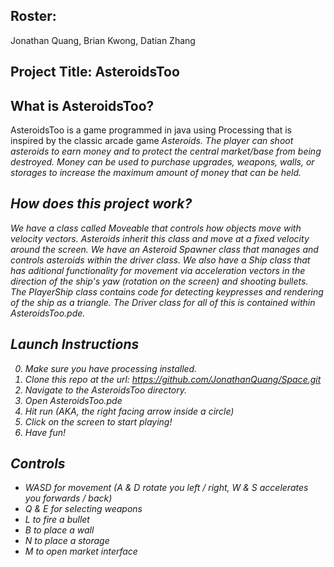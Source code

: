## Roster: 
Jonathan Quang, Brian Kwong, Datian Zhang 
## Project Title: AsteroidsToo

## What is AsteroidsToo?
AsteroidsToo is a game programmed in java using Processing that is inspired by the classic arcade game <em>Asteroids<em>. 
The player can shoot asteroids to earn money and to protect the central market/base from being destroyed. 
Money can be used to purchase upgrades, weapons, walls, or storages to increase the maximum amount of money that can be held.

## How does this project work?
We have a class called <em>Moveable<em> that controls how objects move with velocity vectors. 
<em>Asteroids<em> inherit this class and move at a fixed velocity around the screen. 
We have an <em>Asteroid Spawner<em> class that manages and controls asteroids within the driver class. 
We also have a <em>Ship<em> class that has aditional functionality for movement via acceleration vectors in the direction of the ship's 
yaw (rotation on the screen) and shooting bullets. 
The <em>PlayerShip<em> class contains code for detecting keypresses and rendering of the ship as a triangle.
The Driver class for all of this is contained within <em>AsteroidsToo.pde<em>. 

## Launch Instructions
0. Make sure you have processing installed.
1. Clone this repo at the url: https://github.com/JonathanQuang/Space.git
2. Navigate to the AsteroidsToo directory.
3. Open AsteroidsToo.pde
4. Hit run (AKA, the right facing arrow inside a circle)
5. Click on the screen to start playing!
6. Have fun!

## Controls
- WASD for movement (A & D rotate you left / right, W & S accelerates you forwards / back)
- Q & E for selecting weapons
- L to fire a bullet
- B to place a wall
- N to place a storage
- M to open market interface
